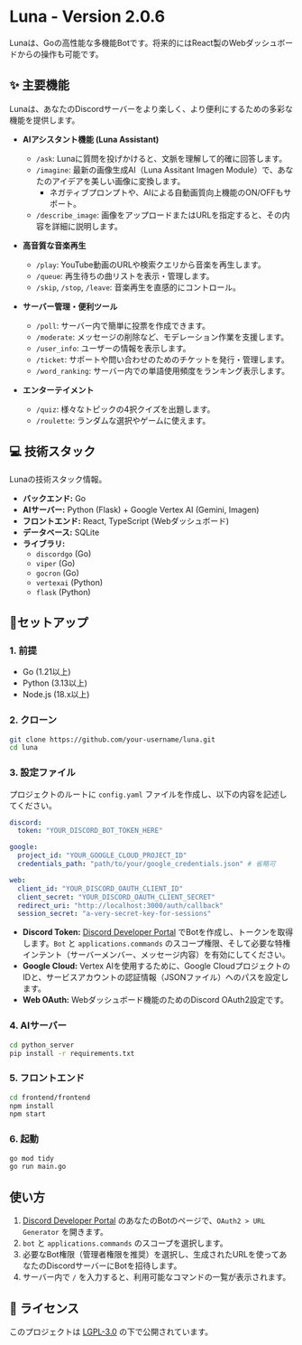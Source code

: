 # Luna - Version 2.0.6

Lunaは、Goの高性能な多機能Botです。将来的にはReact製のWebダッシュボードからの操作も可能です。

## ✨ 主要機能

Lunaは、あなたのDiscordサーバーをより楽しく、より便利にするための多彩な機能を提供します。

- **AIアシスタント機能 (Luna Assistant)**
  - `/ask`: Lunaに質問を投げかけると、文脈を理解して的確に回答します。
  - `/imagine`: 最新の画像生成AI（Luna Assitant Imagen Module）で、あなたのアイデアを美しい画像に変換します。
    - ネガティブプロンプトや、AIによる自動画質向上機能のON/OFFもサポート。
  - `/describe_image`: 画像をアップロードまたはURLを指定すると、その内容を詳細に説明します。

- **高音質な音楽再生**
  - `/play`: YouTube動画のURLや検索クエリから音楽を再生します。
  - `/queue`: 再生待ちの曲リストを表示・管理します。
  - `/skip`, `/stop`, `/leave`: 音楽再生を直感的にコントロール。

- **サーバー管理・便利ツール**
  - `/poll`: サーバー内で簡単に投票を作成できます。
  - `/moderate`: メッセージの削除など、モデレーション作業を支援します。
  - `/user_info`: ユーザーの情報を表示します。
  - `/ticket`: サポートや問い合わせのためのチケットを発行・管理します。
  - `/word_ranking`: サーバー内での単語使用頻度をランキング表示します。

- **エンターテイメント**
  - `/quiz`: 様々なトピックの4択クイズを出題します。
  - `/roulette`: ランダムな選択やゲームに使えます。

## 💻 技術スタック

Lunaの技術スタック情報。

- **バックエンド:** Go
- **AIサーバー:** Python (Flask) + Google Vertex AI (Gemini, Imagen)
- **フロントエンド:** React, TypeScript (Webダッシュボード)
- **データベース:** SQLite
- **ライブラリ:**
  - `discordgo` (Go)
  - `viper` (Go)
  - `gocron` (Go)
  - `vertexai` (Python)
  - `flask` (Python)

## 🚀セットアップ
### 1. 前提

- Go (1.21以上)
- Python (3.13以上)
- Node.js (18.x以上)

### 2. クローン

```bash
git clone https://github.com/your-username/luna.git
cd luna
```

### 3. 設定ファイル

プロジェクトのルートに `config.yaml` ファイルを作成し、以下の内容を記述してください。

```yaml
discord:
  token: "YOUR_DISCORD_BOT_TOKEN_HERE"

google:
  project_id: "YOUR_GOOGLE_CLOUD_PROJECT_ID"
  credentials_path: "path/to/your/google_credentials.json" # 省略可

web:
  client_id: "YOUR_DISCORD_OAUTH_CLIENT_ID"
  client_secret: "YOUR_DISCORD_OAUTH_CLIENT_SECRET"
  redirect_uri: "http://localhost:3000/auth/callback"
  session_secret: "a-very-secret-key-for-sessions"
```

- **Discord Token:** [Discord Developer Portal](https://discord.com/developers/applications) でBotを作成し、トークンを取得します。`Bot` と `applications.commands` のスコープ権限、そして必要な特権インテント（サーバーメンバー、メッセージ内容）を有効にしてください。
- **Google Cloud:** Vertex AIを使用するために、Google CloudプロジェクトのIDと、サービスアカウントの認証情報（JSONファイル）へのパスを設定します。
- **Web OAuth:** Webダッシュボード機能のためのDiscord OAuth2設定です。

### 4. AIサーバー

```bash
cd python_server
pip install -r requirements.txt
```

### 5. フロントエンド

```bash
cd frontend/frontend
npm install
npm start
```

### 6. 起動

```bash
go mod tidy
go run main.go
```

## 使い方

1.  [Discord Developer Portal](https://discord.com/developers/applications) のあなたのBotのページで、`OAuth2 > URL Generator` を開きます。
2.  `bot` と `applications.commands` のスコープを選択します。
3.  必要なBot権限（管理者権限を推奨）を選択し、生成されたURLを使ってあなたのDiscordサーバーにBotを招待します。
4.  サーバー内で `/` を入力すると、利用可能なコマンドの一覧が表示されます。

## 📜 ライセンス

このプロジェクトは [LGPL-3.0](LICENSE.md) の下で公開されています。
